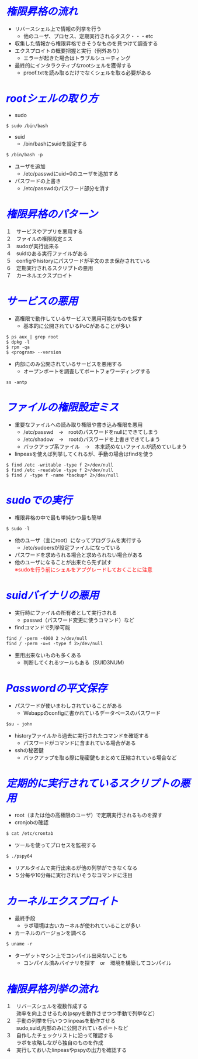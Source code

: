 # ***<span style="color:blue;">権限昇格の流れ</span>***
- リバースシェル上で情報の列挙を行う   
	- 他のユーザ、プロセス、定期実行されるタスク・・・etc   
- 収集した情報から権限昇格できそうなものを見つけて調査する
- エクスプロイトの概要把握と実行（例外あり）   
	- エラーが起きた場合はトラブルシューティング   
- 最終的にインタラクティブなrootシェルを獲得する  
	- proof.txtを読み取るだけでなくシェルを取る必要がある
# ***<span style="color:blue;">rootシェルの取り方</span>***
- sudo    
```
$ sudo /bin/bash
```   
- suid   
	-   /bin/bashにsuidを設定する   
```
$ /bin/bash -p
````
- ユーザを追加   
	- /etc/passwdにuid=0のユーザを追加する   
- パスワードの上書き   
	- /etc/passwdのパスワード部分を消す
# ***<span style="color:blue;">権限昇格のパターン</span>***
１　サービスやアプリを悪用する   
２　ファイルの権限設定ミス    
３　sudoが実行出来る    
４　suidのある実行ファイルがある    
５　configやhistoryにパスワードが平文のまま保存されている     
６　定期実行されるスクリプトの悪用     
７　カーネルエクスプロイト    
# ***<span style="color:blue;">サービスの悪用</span>***
- 高権限で動作しているサービスで悪用可能なものを探す   
	- 基本的に公開されているPoCがあることが多い    
```
$ ps aux | grep root    
$ dpkg -l
$ rpm -qa   
$ <program> --version
```   
- 内部にのみ公開されているサービスを悪用する   
	- オープンポートを調査してポートフォワーディングする   
```
ss -antp
```   
# ***<span style="color:blue;">ファイルの権限設定ミス</span>***
- 重要なファイルへの読み取り権限や書き込み権限を悪用  
	- /etc/passwd　→　rootのパスワードをnullにできてしまう    
	- /etc/shadow　→　rootのパスワードを上書きできてしまう   
	- バックアップ系ファイル　→　本来読めないファイルが読めていしまう   
- linpeasを使えば列挙してくれるが、手動の場合はfindを使う   
```
$ find /etc -writable -type f 2>/dev/null   
$ find /etc -readable -type f 2>/dev/null   
$ find / -type f -name *backup* 2>/dev/null
```  
# ***<span style="color:blue;">sudoでの実行</span>***
- 権限昇格の中で最も単純かつ最も簡単   
```
$ sudo -l
```   
- 他のユーザ（主にroot）になってプログラムを実行する   
	- /etc/sudoersが設定ファイルになっている   
- パスワードを求められる場合と求められない場合がある
- 他のユーザになることが出来たら先ず試す   
<span style="color: red;">※sudoを行う前にシェルをアプグレードしておくことに注意</span>   
# ***<span style="color:blue;">suidバイナリの悪用</span>***
- 実行時にファイルの所有者として実行される   
	- passwd（パスワード変更に使うコマンド）など   
- findコマンドで列挙可能   
```
find / -perm -4000 2 >/dev/null   
find / -perm -u=s -type f 2>/dev/null
```
- 悪用出来ないものも多くある   
	- 判断してくれるツールもある（SUID3NUM)
# ***<span style="color:blue;">Passwordの平文保存</span>***
- パスワードが使いまわしされていることがある   
	- Webappのconfigに書かれているデータベースのパスワード   
```
$su - john
```    
- historyファイルから過去に実行されたコマンドを確認する   
	- パスワードがコマンドに含まれている場合がある   
- sshの秘密鍵   
	- バックアップを取る際に秘密鍵もまとめて圧縮されている場合など   
# ***<span style="color:blue;">定期的に実行されているスクリプトの悪用</span>***
- root（または他の高権限のユーザ）で定期実行されるものを探す   
- cronjobの確認   
```
$ cat /etc/crontab
```   
- ツールを使ってプロセスを監視する   
```
$ ./pspy64
```   
- リアルタイムで実行出来るが他の列挙ができなくなる   
- ５分毎や10分毎に実行されいそうなコマンドに注目  
# ***<span style="color:blue;">カーネルエクスプロイト</span>***
- 最終手段   
	- ラボ環境は古いカーネルが使われていることが多い   
- カーネルのバージョンを調べる   
```
$ uname -r
```   
- ターゲットマシン上でコンパイル出来ないことも   
	- コンパイル済みバイナリを探す　or　環境を構築してコンパイル
# ***<span style="color:blue;">権限昇格列挙の流れ</span>***
１　リバースシェルを複数作成する    
　　効率を向上させるため(pspyを動作させつつ手動で列挙など）   
２　手動の列挙を行いつつlinpeasを動作させる    
　　sudo,suid,内部のみに公開されているポートなど    
３　自作したチェックリストに沿って確認する   
　　ラボを攻略しながら独自のものを作成    
４　実行しておいたlinpeasやpspyの出力を確認する